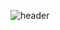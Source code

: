 ![header](https://capsule-render.vercel.app/api?type=wave&color=auto&height=300&section=header&text=%&fontSize=90)
